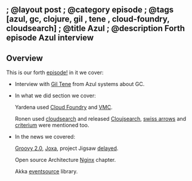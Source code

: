 ; @layout post
; @category  episode
; @tags  [azul, gc, clojure, gil , tene , cloud-foundry, cloudsearch]
; @title Azul
; @description Forth episode Azul interview
---

## Overview 

This is our forth [episode!](http://dl.dropbox.com/u/116845/lambda-pod-4.mp3) in it we cover:

 * Interview with [Gil Tene](http://www.azulsystems.com/blog/author/gil) from Azul systems about GC.

 * In what we did section we cover: 

    Yardena used [Cloud Foundry](http://cloudfoundry.org/) and  [VMC](http://docs.cloudfoundry.com/tools/vmc/installing-vmc.html/).

    Ronen used [cloudsearch](http://aws.amazon.com/cloudsearch/) and released [Cloujsearch](https://github.com/gingersoftware/cloujsearch), [swiss arrows](https://github.com/rplevy/swiss-arrows) and [criterium](https://github.com/hugoduncan/criterium) were mentioned too.

 * In the news we covered: 

   [Groovy 2.0](http://www.infoq.com/articles/new-groovy-20), [Joxa](http://joxa.org/), project Jigsaw [delayed](http://www.infoworld.com/d/application-development/project-jigsaw-delayed-until-java-9-198007). 

   Open source Architecture [Nginx](http://www.aosabook.org/en/nginx.html) chapter.
 
   Akka [eventsource](https://github.com/eligosource/eventsourced) library.

